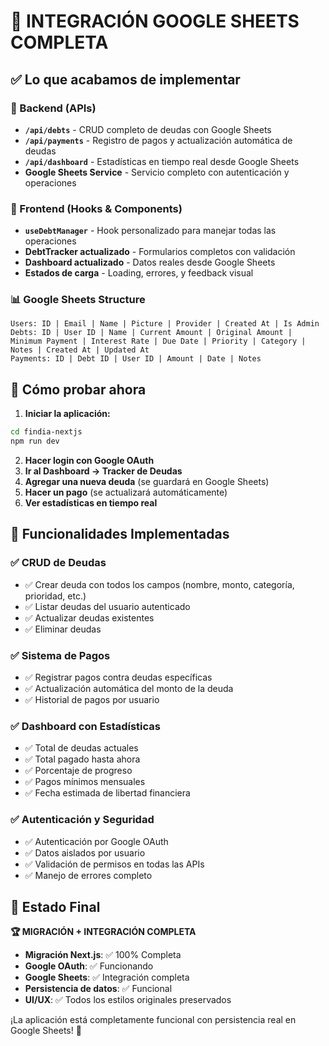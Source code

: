 # 🎯 INTEGRACIÓN GOOGLE SHEETS COMPLETA

## ✅ Lo que acabamos de implementar

### 🔧 Backend (APIs)
- **`/api/debts`** - CRUD completo de deudas con Google Sheets
- **`/api/payments`** - Registro de pagos y actualización automática de deudas  
- **`/api/dashboard`** - Estadísticas en tiempo real desde Google Sheets
- **Google Sheets Service** - Servicio completo con autenticación y operaciones

### 🎨 Frontend (Hooks & Components)
- **`useDebtManager`** - Hook personalizado para manejar todas las operaciones
- **DebtTracker actualizado** - Formularios completos con validación
- **Dashboard actualizado** - Datos reales desde Google Sheets
- **Estados de carga** - Loading, errores, y feedback visual

### 📊 Google Sheets Structure
```
Users: ID | Email | Name | Picture | Provider | Created At | Is Admin
Debts: ID | User ID | Name | Current Amount | Original Amount | Minimum Payment | Interest Rate | Due Date | Priority | Category | Notes | Created At | Updated At  
Payments: ID | Debt ID | User ID | Amount | Date | Notes
```

## 🚀 Cómo probar ahora

1. **Iniciar la aplicación:**
```bash
cd findia-nextjs
npm run dev
```

2. **Hacer login con Google OAuth**
3. **Ir al Dashboard → Tracker de Deudas**
4. **Agregar una nueva deuda** (se guardará en Google Sheets)
5. **Hacer un pago** (se actualizará automáticamente)
6. **Ver estadísticas en tiempo real**

## 📝 Funcionalidades Implementadas

### ✅ CRUD de Deudas
- ✅ Crear deuda con todos los campos (nombre, monto, categoría, prioridad, etc.)
- ✅ Listar deudas del usuario autenticado
- ✅ Actualizar deudas existentes
- ✅ Eliminar deudas

### ✅ Sistema de Pagos  
- ✅ Registrar pagos contra deudas específicas
- ✅ Actualización automática del monto de la deuda
- ✅ Historial de pagos por usuario

### ✅ Dashboard con Estadísticas
- ✅ Total de deudas actuales
- ✅ Total pagado hasta ahora
- ✅ Porcentaje de progreso
- ✅ Pagos mínimos mensuales
- ✅ Fecha estimada de libertad financiera

### ✅ Autenticación y Seguridad
- ✅ Autenticación por Google OAuth
- ✅ Datos aislados por usuario
- ✅ Validación de permisos en todas las APIs
- ✅ Manejo de errores completo

## 🎉 Estado Final

**🏆 MIGRACIÓN + INTEGRACIÓN COMPLETA**
- **Migración Next.js**: ✅ 100% Completa
- **Google OAuth**: ✅ Funcionando
- **Google Sheets**: ✅ Integración completa
- **Persistencia de datos**: ✅ Funcional
- **UI/UX**: ✅ Todos los estilos originales preservados

¡La aplicación está completamente funcional con persistencia real en Google Sheets! 🚀